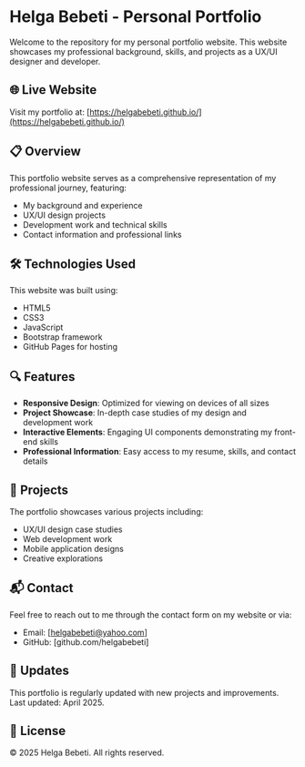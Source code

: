 # Helga Bebeti - Personal Portfolio

Welcome to the repository for my personal portfolio website. This website showcases my professional background, skills, and projects as a UX/UI designer and developer.

## 🌐 Live Website

Visit my portfolio at: [https://helgabebeti.github.io/](https://helgabebeti.github.io/)

## 📋 Overview

This portfolio website serves as a comprehensive representation of my professional journey, featuring:

- My background and experience
- UX/UI design projects
- Development work and technical skills
- Contact information and professional links

## 🛠️ Technologies Used

This website was built using:

- HTML5
- CSS3
- JavaScript
- Bootstrap framework
- GitHub Pages for hosting

## 🔍 Features

- **Responsive Design**: Optimized for viewing on devices of all sizes
- **Project Showcase**: In-depth case studies of my design and development work
- **Interactive Elements**: Engaging UI components demonstrating my front-end skills
- **Professional Information**: Easy access to my resume, skills, and contact details

## 📱 Projects

The portfolio showcases various projects including:

- UX/UI design case studies
- Web development work
- Mobile application designs
- Creative explorations

## 📬 Contact

Feel free to reach out to me through the contact form on my website or via:

- Email: [helgabebeti@yahoo.com]
- GitHub: [github.com/helgabebeti]

## 🔄 Updates

This portfolio is regularly updated with new projects and improvements. Last updated: April 2025.

## 📜 License

© 2025 Helga Bebeti. All rights reserved.
